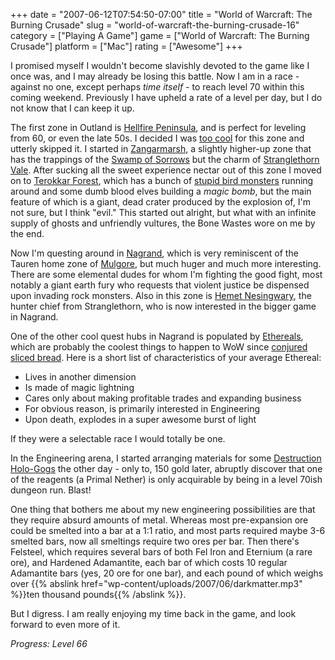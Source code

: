 +++
date = "2007-06-12T07:54:50-07:00"
title = "World of Warcraft: The Burning Crusade"
slug = "world-of-warcraft-the-burning-crusade-16"
category = ["Playing A Game"]
game = ["World of Warcraft: The Burning Crusade"]
platform = ["Mac"]
rating = ["Awesome"]
+++

I promised myself I wouldn't become slavishly devoted to the game like I once was, and I may already be losing this battle.  Now I am in a race - against no one, except perhaps <i>time itself</i> - to reach level 70 within this coming weekend.  Previously I have upheld a rate of a level per day, but I do not know that I can keep it up.

The first zone in Outland is <a href="http://wowwiki.com/Hellfire_Peninsula">Hellfire Peninsula</a>, and is perfect for leveling from 60, or even the late 50s.  I decided I was <a href="http://armory.worldofwarcraft.com/character-sheet.xml?r=Blackhand&n=Mirkon">too cool</a> for this zone and utterly skipped it.  I started in <a href="http://wowwiki.com/Zangarmarsh">Zangarmarsh</a>, a slightly higher-up zone that has the trappings of the <a href="http://wowwiki.com/Swamp_of_Sorrows">Swamp of Sorrows</a> but the charm of <a href="http://wowwiki.com/Stranglethorn_Vale">Stranglethorn Vale</a>.  After sucking all the sweet experience nectar out of this zone I moved on to <a href="http://wowwiki.com/Terokkar_Forest">Terokkar Forest</a>, which has a bunch of <a href="http://wowwiki.com/Arakkoa">stupid bird monsters</a> running around and some dumb blood elves building a <i>magic bomb</i>, but the main feature of which is a giant, dead crater produced by the explosion of, I'm not sure, but I think "evil."  This started out alright, but what with an infinite supply of ghosts and unfriendly vultures, the Bone Wastes wore on me by the end.

Now I'm questing around in <a href="http://wowwiki.com/Nagrand">Nagrand</a>, which is very reminiscent of the Tauren home zone of <a href="http://wowwiki.com/Mulgore">Mulgore</a>, but much huger and much more interesting.  There are some elemental dudes for whom I'm fighting the good fight, most notably a giant earth fury who requests that violent justice be dispensed upon invading rock monsters.  Also in this zone is <a href="http://wowwiki.com/Hemet_Nesingwary">Hemet Nesingwary</a>, the hunter chief from Stranglethorn, who is now interested in the bigger game in Nagrand.

One of the other cool quest hubs in Nagrand is populated by <a href="http://wowwiki.com/Ethereal">Ethereals</a>, which are probably the coolest things to happen to WoW since <a href="http://www.wowwiki.com/Conjured_Rye">conjured sliced bread</a>.  Here is a short list of characteristics of your average Ethereal:

<ul>
<li>Lives in another dimension</li>
<li>Is made of magic lightning</li>
<li>Cares only about making profitable trades and expanding business</li>
<li>For obvious reason, is primarily interested in Engineering</li>
<li>Upon death, explodes in a super awesome burst of light</li>
</ul>

If they were a selectable race I would totally be one.

In the Engineering arena, I started arranging materials for some <a href="http://www.wowhead.com/?item=32494">Destruction Holo-Gogs</a> the other day - only to, 150 gold later, abruptly discover that one of the reagents (a Primal Nether) is only acquirable by being in a level 70ish dungeon run.  Blast!

One thing that bothers me about my new engineering possibilities are that they require absurd amounts of metal.  Whereas most pre-expansion ore could be smelted into a bar at a 1:1 ratio, and most parts required maybe 3-6 smelted bars, now all smeltings require two ores per bar.  Then there's Felsteel, which requires several bars of both Fel Iron and Eternium (a rare ore), and Hardened Adamantite, each bar of which costs 10 regular Adamantite bars (yes, 20 ore for one bar), and each pound of which weighs over {{% abslink href="wp-content/uploads/2007/06/darkmatter.mp3" %}}ten thousand pounds{{% /abslink %}}.

But I digress.  I am really enjoying my time back in the game, and look forward to even more of it.

<i>Progress: Level 66</i>
